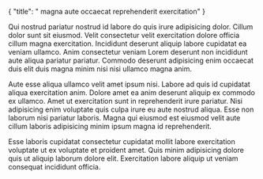 {
  "title": " magna aute occaecat reprehenderit exercitation"
}

Qui nostrud pariatur nostrud id labore do quis irure adipisicing dolor. Cillum dolor sunt sit eiusmod. Velit consectetur velit exercitation dolore officia cillum magna exercitation. Incididunt deserunt aliquip labore cupidatat ea veniam ullamco. Anim consectetur veniam Lorem deserunt non incididunt aute aliqua pariatur pariatur. Commodo deserunt adipisicing enim occaecat duis elit duis magna minim nisi nisi ullamco magna anim.

Aute esse aliqua ullamco velit amet ipsum nisi. Labore ad quis id cupidatat aliqua exercitation anim. Dolore amet ea anim deserunt aliquip ex commodo ex ullamco. Amet ut exercitation sunt in reprehenderit irure pariatur. Nisi adipisicing enim voluptate quis culpa irure eu aute nostrud aliqua. Esse non laborum nisi pariatur laboris. Magna qui eiusmod est eiusmod velit aute cillum laboris adipisicing minim ipsum magna id reprehenderit.

Esse laboris cupidatat consectetur cupidatat mollit labore exercitation voluptate ut ex voluptate et proident amet. Quis minim adipisicing dolore quis ut aliquip laborum dolore elit. Exercitation labore aliquip ut veniam consequat incididunt officia.
